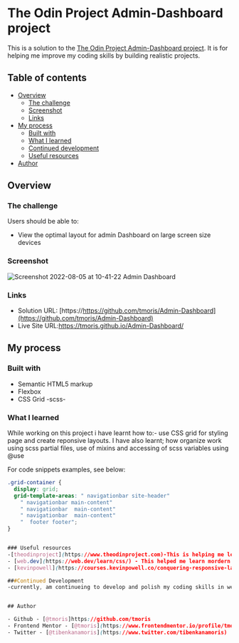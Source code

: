 # The Odin Project Admin-Dashboard project

This is a solution to the [The Odin Project Admin-Dashboard project](https://www.theodinproject.com/lessons/node-path-intermediate-html-and-css-admin-dashboard). It is for helping me improve my coding skills by building realistic projects. 

## Table of contents

- [Overview](#overview)
  - [The challenge](#the-challenge)
  - [Screenshot](#screenshot)
  - [Links](#links)
- [My process](#my-process)
  - [Built with](#built-with)
  - [What I learned](#what-i-learned)
  - [Continued development](#continued-development)
  - [Useful resources](#useful-resources)
- [Author](#author)



## Overview

### The challenge

Users should be able to:

- View the optimal layout for admin Dashboard on large screen size devices

### Screenshot

![Screenshot 2022-08-05 at 10-41-22 Admin Dashboard](https://user-images.githubusercontent.com/57036823/183017454-dd4b04a6-a668-4f37-b04b-9bdd95fe6e2a.png)



### Links

- Solution URL: [https://https://github.com/tmoris/Admin-Dashboard](https://github.com/tmoris/Admin-Dashboard)
- Live Site URL:https://tmoris.github.io/Admin-Dashboard/

## My process

### Built with

- Semantic HTML5 markup
- Flexbox
- CSS Grid
-scss- 



### What I learned

While working on this project i have learnt
how to:- use CSS grid for styling page  and create reponsive layouts.
I have also learnt;  how organize work using scss partial files,  use of mixins and accessing of scss variables using @use


For code snippets examples, see below:

```css -grid
.grid-container {
  display: grid;
  grid-template-areas: " navigationbar site-header"
    " navigationbar main-content"
    " navigationbar  main-content"
    " navigationbar  main-content"
    "  footer footer";
}


### Useful resources
-[theodinproject](https://www.theodinproject.com)-This is helping me learn programming and codding.
- [web.dev](https://web.dev/learn/css/) - This helped me learn mordern CSS techniques. I really liked the content and will use it going forward.
- [kevinpowell](https://courses.kevinpowell.co/conquering-responsive-layouts) - This is an amazing course which helped me finally understand responsive web design. I'd recommend it to anyone still learning this concept.

###Continued Development
-currently, am continueing to develop and polish my coding skills in website development


## Author

- Github - [@tmoris]https://github.com/tmoris
- Frontend Mentor - [@tmoris](https://www.frontendmentor.io/profile/tmoris)
- Twitter - [@tibenkanamoris](https://www.twitter.com/tibenkanamoris)


